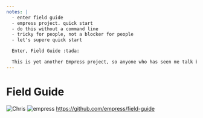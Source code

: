```yaml
---
notes: |
  - enter field guide
  - empress project. quick start
  - do this without a command line
  - tricky for people, not a blocker for people
  - let's supere quick start

  Enter, Field Guide :tada:

  This is yet another Empress project, so anyone who has seen me talk before knows the drill. For anything empress you have a quick-start and a super-quick start that can get you up and running really quickly. I want to make this more about the documenetation so I’m going to try to set this up withotu any command line because that might be a bit tricky for someone who isn’t used to the modern web and command lines and build systems. Or to say that a different way, I don’t want lack of experience in that side of things to be a blocker to use this tool. So let’s set it up with our Super Quick Start button.
---
```


# Field Guide

![Chris](/images/field-guide.webp) <!-- .element style="height: 500px; display: block; margin: 0 auto;" -->
![empress](/images/empress.webp) <!-- .element style="position: absolute; top: 0; right: 140px" -->
https://github.com/empress/field-guide
